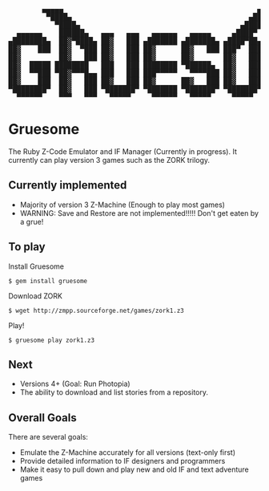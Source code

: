 <pre>
        ▄▄▄▄▄                                              ▄▄▄▄▄                    
         ▀████▄                                          ▄████▀                     
           ▀████▄                                      ▄████▀                       
  ▄▄▄▄▄▄    ██████▄   ▄▄▄   ▄▄▄   ▄▄▄▄▄▄   ▄▄▄▄▄     ▄████▀  ▄▄▄   ▄▄▄   ▄▄▄▄▄▄
▄████████▄  ██▓▀████▄ ██▓   ███ ▄███████ ▄███████▄ ▄████▀██▄ ████▄████ ▄███████
██▓    ███  ██▓  ▀███ ██▓   ███ ██▓      ██▓   ███ ███▀  ███ █████████ ██▓
██▓         ██▓   ███ ██▓   ███ ██▓      ██▓       ██▓   ███ ███▀█▀███ ██▓
██▓  █████ ████████   ███   ███ ████████ ▀██████▄  ██▓   ███ ██▓   ███ ████████
██▓  ▀▀███ ▀██▓▀▀▀█▄▄ ███   ███ ███▀▀▀▀▀   ▀▀▀▀███ ██▓   ███ ██▓   ███ ███▀▀▀▀▀
██▓    ███  ██▓   ███ ██▓   ███ ██▓      ██▓   ███ ██▓   ███ ███   ███ ██▓
▀████████▀  ██▓   ███ ▀███████▀ ▀███████ ▀███████▀ ▀███████▀ ██▓   ███ ▀███████
  ▀▀▀▀▀▀    ▀▀▀   ▀▀▀   ▀▀▀▀▀     ▀▀▀▀▀▀   ▀▀▀▀▀     ▀▀▀▀▀   ▀▀▀   ▀▀▀   ▀▀▀▀▀▀
</pre>

# Gruesome

The Ruby Z-Code Emulator and IF Manager (Currently in progress). It currently can
play version 3 games such as the ZORK trilogy.

## Currently implemented

* Majority of version 3 Z-Machine (Enough to play most games)
* WARNING: Save and Restore are not implemented!!!!! Don't get eaten by a grue!

## To play

Install Gruesome

    $ gem install gruesome

Download ZORK

    $ wget http://zmpp.sourceforge.net/games/zork1.z3

Play!

    $ gruesome play zork1.z3

## Next

* Versions 4+ (Goal: Run Photopia)
* The ability to download and list stories from a repository.

## Overall Goals

There are several goals:

* Emulate the Z-Machine accurately for all versions (text-only first)
* Provide detailed information to IF designers and programmers
* Make it easy to pull down and play new and old IF and text adventure games
